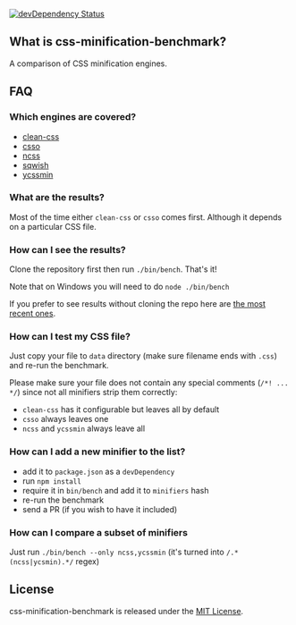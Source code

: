 [![devDependency Status](https://david-dm.org/GoalSmashers/css-minification-benchmark/dev-status.png?theme=shields.io)](https://david-dm.org/GoalSmashers/css-minification-benchmark#info=devDependencies)

## What is css-minification-benchmark?

A comparison of CSS minification engines.

## FAQ

### Which engines are covered?

* [clean-css](https://github.com/GoalSmashers/clean-css)
* [csso](https://github.com/css/csso)
* [ncss](https://github.com/kurakin/ncss)
* [sqwish](https://github.com/ded/sqwish)
* [ycssmin](https://github.com/yui/ycssmin)

### What are the results?

Most of the time either `clean-css` or `csso` comes first. Although it depends on a particular CSS file.

### How can I see the results?

Clone the repository first then run `./bin/bench`. That's it!

Note that on Windows you will need to do `node ./bin/bench`

If you prefer to see results without cloning the repo here are [the most recent ones](http://goalsmashers.github.io/css-minification-benchmark/).

### How can I test my CSS file?

Just copy your file to `data` directory (make sure filename ends with `.css`) and re-run the benchmark.

Please make sure your file does not contain any special comments (`/*! ... */`) since not all minifiers strip them correctly:
* `clean-css` has it configurable but leaves all by default
* `csso` always leaves one
* `ncss` and `ycssmin` always leave all

### How can I add a new minifier to the list?

* add it to `package.json` as a `devDependency`
* run `npm install`
* require it in `bin/bench` and add it to `minifiers` hash
* re-run the benchmark
* send a PR (if you wish to have it included)

### How can I compare a subset of minifiers

Just run `./bin/bench --only ncss,ycssmin` (it's turned into `/.*(ncss|ycsmin).*/` regex)

## License

css-minification-benchmark is released under the [MIT License](https://github.com/GoalSmashers/clean-css/blob/master/LICENSE).
